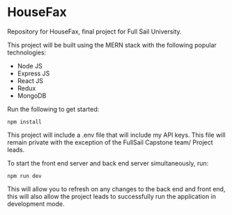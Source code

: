 # HouseFax
Repository for HouseFax, final project for Full Sail University.

This project will be built using the MERN stack with the following popular technologies: 

- Node JS
- Express JS
- React JS
- Redux
- MongoDB

Run the following to get started:

```terminal
npm install
```

This project will include a .env file that will include my API keys. This file will remain private with the exception of the FullSail Capstone team/ Project leads. 

To start the front end server and back end server simultaneously, run:
```terminal
npm run dev
```
This will allow you to refresh on any changes to the back end and front end, this will also allow the project leads to successfully run the application in development mode.